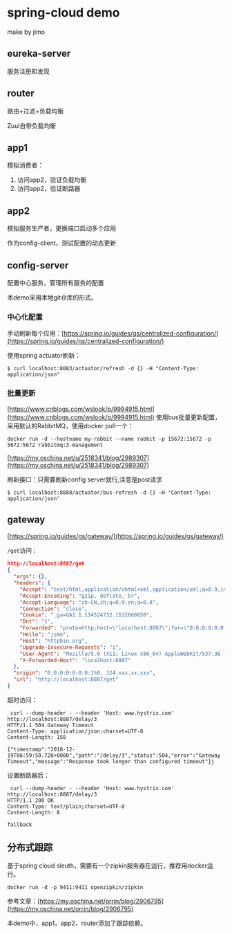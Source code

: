 # spring-cloud demo

make by jimo


## eureka-server
服务注册和发现

## router
路由+过滤+负载均衡

Zuul自带负载均衡

## app1
模拟消费者：
1. 访问app2，验证负载均衡
2. 访问app2，验证断路器

## app2
模拟服务生产者，更换端口启动多个应用

作为config-client，测试配置的动态更新

## config-server
配置中心服务，管理所有服务的配置

本demo采用本地git仓库的形式。

### 中心化配置
手动刷新每个应用：[https://spring.io/guides/gs/centralized-configuration/](https://spring.io/guides/gs/centralized-configuration/)

使用spring actuator刷新：
```shell 
$ curl localhost:8083/actuator/refresh -d {} -H "Content-Type: application/json"
```
### 批量更新
[https://www.cnblogs.com/wslook/p/9994915.html](https://www.cnblogs.com/wslook/p/9994915.html)
使用bus批量更新配置，采用默认的RabbitMQ，使用docker pull一个：
```shell 
docker run -d --hostname my-rabbit --name rabbit -p 15672:15672 -p 5672:5672 rabbitmq:3-management
```
[https://my.oschina.net/u/2518341/blog/2989307](https://my.oschina.net/u/2518341/blog/2989307)

刷新接口：只需要刷新config server就行,注意是post请求
```shell 
$ curl localhost:8888/actuator/bus-refresh -d {} -H "Content-Type: application/json"
```


## gateway
[https://spring.io/guides/gs/gateway/](https://spring.io/guides/gs/gateway/)

`/get`访问：
```json 
http://localhost:8887/get
{
  "args": {}, 
  "headers": {
    "Accept": "text/html,application/xhtml+xml,application/xml;q=0.9,image/webp,image/apng,*/*;q=0.8", 
    "Accept-Encoding": "gzip, deflate, br", 
    "Accept-Language": "zh-CN,zh;q=0.9,en;q=0.8", 
    "Connection": "close", 
    "Cookie": "_ga=GA1.1.134524732.1532668650", 
    "Dnt": "1", 
    "Forwarded": "proto=http;host=\"localhost:8887\";for=\"0:0:0:0:0:0:0:1%0:51270\"", 
    "Hello": "jimo", 
    "Host": "httpbin.org", 
    "Upgrade-Insecure-Requests": "1", 
    "User-Agent": "Mozilla/5.0 (X11; Linux x86_64) AppleWebKit/537.36 (KHTML, like Gecko) Chrome/68.0.3440.75 Safari/537.36", 
    "X-Forwarded-Host": "localhost:8887"
  }, 
  "origin": "0:0:0:0:0:0:0:1%0, 124.xxx.xx.xxx", 
  "url": "http://localhost:8887/get"
}
```

超时访问：
```shell
 curl --dump-header - --header 'Host: www.hystrix.com' http://localhost:8887/delay/3
HTTP/1.1 504 Gateway Timeout
Content-Type: application/json;charset=UTF-8
Content-Length: 158

{"timestamp":"2018-12-19T06:59:50.728+0000","path":"/delay/3","status":504,"error":"Gateway Timeout","message":"Response took longer than configured timeout"}j
```
设置断路器后：
```shell 
 curl --dump-header - --header 'Host: www.hystrix.com' http://localhost:8887/delay/3
HTTP/1.1 200 OK
Content-Type: text/plain;charset=UTF-8
Content-Length: 8

fallback
```

## 分布式跟踪
基于spring cloud sleuth，需要有一个zipkin服务器在运行，推荐用docker运行。

```shell 
docker run -d -p 9411:9411 openzipkin/zipkin
```

参考文章：[https://my.oschina.net/orrin/blog/2906795](https://my.oschina.net/orrin/blog/2906795)

本demo中，app1，app2，router添加了跟踪依赖。


